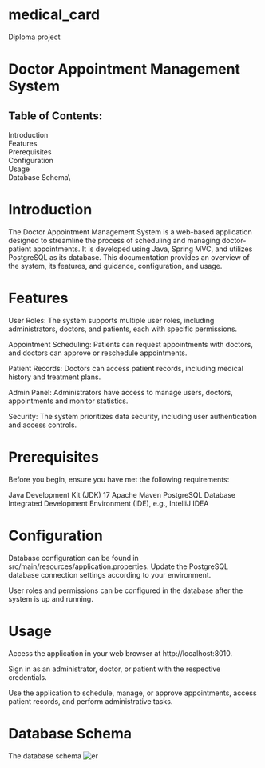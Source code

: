 # medical_card
Diploma project
# Doctor Appointment Management System
## Table of Contents:
Introduction\
Features\
Prerequisites\
Configuration\
Usage\
Database Schema\

# Introduction
The Doctor Appointment Management System is a web-based application designed to streamline the process of scheduling and managing doctor-patient appointments. It is developed using Java, Spring MVC, and utilizes PostgreSQL as its database. This documentation provides an overview of the system, its features, and guidance, configuration, and usage.

# Features
User Roles: The system supports multiple user roles, including administrators, doctors, and patients, each with specific permissions.

Appointment Scheduling: Patients can request appointments with doctors, and doctors can approve or reschedule appointments.

Patient Records: Doctors can access patient records, including medical history and treatment plans.

Admin Panel: Administrators have access to manage users, doctors, appointments and monitor statistics.

Security: The system prioritizes data security, including user authentication and access controls.

# Prerequisites
Before you begin, ensure you have met the following requirements:

Java Development Kit (JDK) 17
Apache Maven
PostgreSQL Database
Integrated Development Environment (IDE), e.g., IntelliJ IDEA 

# Configuration
Database configuration can be found in src/main/resources/application.properties. Update the PostgreSQL database connection settings according to your environment.

User roles and permissions can be configured in the database after the system is up and running.

# Usage
Access the application in your web browser at http://localhost:8010.

Sign in as an administrator, doctor, or patient with the respective credentials.

Use the application to schedule, manage, or approve appointments, access patient records, and perform administrative tasks.

# Database Schema
The database schema 
![er](https://github.com/Emirlan-Zhanakeev/medical_card/assets/100187758/71748717-4246-4732-af10-05eb2735f163)
